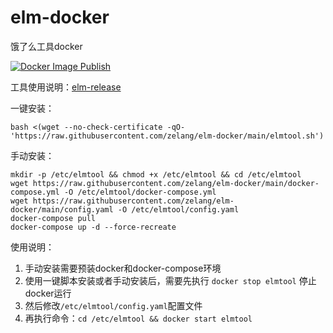 # elm-docker
 饿了么工具docker
 
 [![Docker Image Publish](https://github.com/zelang/elm-docker/actions/workflows/docker-publish.yml/badge.svg)](https://github.com/zelang/elm-docker/actions/workflows/docker-publish.yml)
 
 工具使用说明：[elm-release](https://github.com/zelang/elm-release)
 
一键安装：
```shell
bash <(wget --no-check-certificate -qO- 'https://raw.githubusercontent.com/zelang/elm-docker/main/elmtool.sh')
```

手动安装：
```shell
mkdir -p /etc/elmtool && chmod +x /etc/elmtool && cd /etc/elmtool
wget https://raw.githubusercontent.com/zelang/elm-docker/main/docker-compose.yml -O /etc/elmtool/docker-compose.yml
wget https://raw.githubusercontent.com/zelang/elm-docker/main/config.yaml -O /etc/elmtool/config.yaml
docker-compose pull
docker-compose up -d --force-recreate
```

使用说明：

1. 手动安装需要预装docker和docker-compose环境
2. 使用一键脚本安装或者手动安装后，需要先执行 `docker stop elmtool` 停止docker运行
3. 然后修改`/etc/elmtool/config.yaml`配置文件
4. 再执行命令：`cd /etc/elmtool && docker start elmtool`
